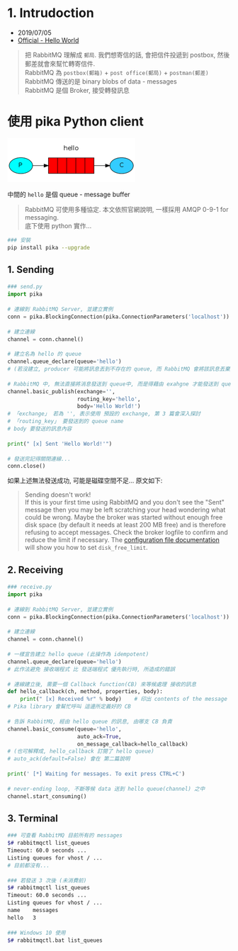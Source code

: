 # 1. Intrudoction

- 2019/07/05
- [Official - Hello World](https://www.rabbitmq.com/tutorials/tutorial-one-python.html)


> 把 RabbitMQ 理解成 `郵局`. 我們想寄信的話, 會把信件投遞到 postbox, 然後郵差就會來幫忙轉寄信件. <br />
  RabbitMQ 為 `postbox(郵箱)` + `post office(郵局)` + `postman(郵差)` <br />
  RabbitMQ 傳送的是 binary blobs of data - messages <br />
  RabbitMQ 是個 Broker, 接受轉發訊息

# 使用 pika Python client

![Consumer-Producer](../../img/python-one-overall.png)

中間的 `hello` 是個 queue - message buffer

> RabbitMQ 可使用多種協定. 本文依照官網說明, 一樣採用 AMQP 0-9-1 for messaging. <br />
  底下使用 python 實作...

```bash
### 安裝
pip install pika --upgrade
```

## 1. Sending

```python
### send.py
import pika

# 連線到 RabbitMQ Server, 並建立實例
conn = pika.BlockingConnection(pika.ConnectionParameters('localhost'))

# 建立連線
channel = conn.channel()

# 建立名為 hello 的 queue
channel.queue_declare(queue='hello')
# (若沒建立, producer 可能將訊息丟到不存在的 queue, 而 RabbitMQ 會將該訊息丟棄)

# RabbitMQ 中, 無法直接將消息發送到 queue中, 而是得藉由 exahgne 才能發送到 queue
channel.basic_publish(exchange='',
                      routing_key='hello',
                      body='Hello World!')
# 「exchange」 若為 '', 表示使用 預設的 exchange, 第 3 篇會深入探討
# 「routing_key」 要發送到的 queue name
# body 要發送的訊息內容

print(" [x] Sent 'Hello World!'")

# 發送完記得關閉連線...
conn.close()

```

如果上述無法發送成功, 可能是磁碟空間不足... 原文如下:

> Sending doesn't work! <br />
If this is your first time using RabbitMQ and you don't see the "Sent" message then you may be left scratching your head wondering what could be wrong. Maybe the broker was started without enough free disk space (by default it needs at least 200 MB free) and is therefore refusing to accept messages. Check the broker logfile to confirm and reduce the limit if necessary. The [configuration file documentation](https://www.rabbitmq.com/configure.html#config-items) will show you how to set `disk_free_limit`.


## 2. Receiving

```python
### receive.py
import pika

# 連線到 RabbitMQ Server, 並建立實例
conn = pika.BlockingConnection(pika.ConnectionParameters('localhost'))

# 建立連線
channel = conn.channel()

# 一樣宣告建立 hello queue (此操作為 idempotent)
channel.queue_declare(queue='hello')
# 此作法避免 接收端程式 比 發送端程式 優先執行時, 所造成的錯誤

# 連線建立後, 需要一個 Callback function(CB) 來等候處理 接收的訊息
def hello_callback(ch, method, properties, body):
    print(" [x] Received %r" % body)    # 印出 contents of the message
# Pika library 會幫忙呼叫 這邊所定義好的 CB

# 告訴 RabbitMQ, 經由 hello queue 的訊息, 由哪支 CB 負責
channel.basic_consume(queue='hello',
                      auto_ack=True,
                      on_message_callback=hello_callback)
# (也可解釋成, hello_callback 訂閱了 hello queue)
# auto_ack(default=False) 會在 第二篇說明

print(' [*] Waiting for messages. To exit press CTRL+C')

# never-ending loop, 不斷等候 data 送到 hello queue(channel) 之中
channel.start_consuming()

```


## 3. Terminal

```bash
### 可查看 RabbitMQ 目前所有的 messages
$# rabbitmqctl list_queues
Timeout: 60.0 seconds ...
Listing queues for vhost / ...
# 目前都沒有...

### 若發送 3 次後 (未消費前)
$# rabbitmqctl list_queues
Timeout: 60.0 seconds ...
Listing queues for vhost / ...
name    messages
hello   3

### Windows 10 使用
$# rabbitmqctl.bat list_queues
```
